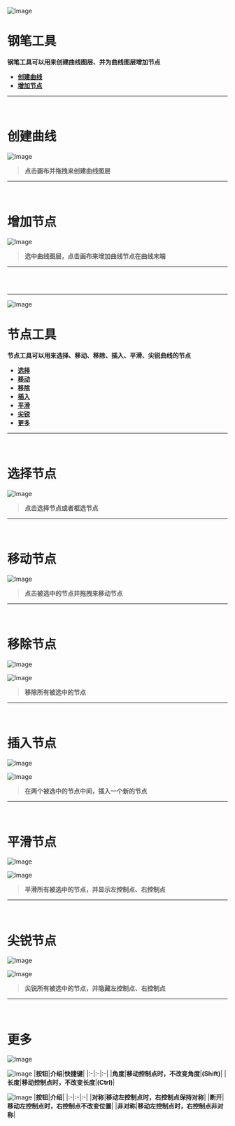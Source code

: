 ![Image](Images/Tools_PenTool.png)
# **钢笔工具**
**钢笔工具可以用来创建曲线图层、并为曲线图层增加节点**
- [**创建曲线**](#创建曲线)
- [**增加节点**](#增加节点)


---
<br/>

# **创建曲线**
![Image](Images/Tools_PenTool_Create.jpg)

> **点击画布并拖拽来创建曲线图层**


---
<br/>

# **增加节点**
![Image](Images/Tools_PenTool_Add.jpg)

> **选中曲线图层，点击画布来增加曲线节点在曲线末端**


---

<br/>
<br/> 

---


![Image](Images/Tools_NodeTool.png)
# **节点工具**
**节点工具可以用来选择、移动、移除、插入、平滑、尖锐曲线的节点**
- [**选择**](#选择)
- [**移动**](#移动)
- [**移除**](#移除)
- [**插入**](#插入)
- [**平滑**](#平滑)
- [**尖锐**](#尖锐)
- [**更多**](#尖锐)


---
<br/>

# **选择节点**
![Image](Images/Tools_NodeTool_Select.jpg)

> **点击选择节点或者框选节点**


---
<br/>

# **移动节点**
![Image](Images/Tools_NodeTool_Move.jpg)

> **点击被选中的节点并拖拽来移动节点**


---
<br/>

# **移除节点**
![Image](Images/Tools_NodeTool_Remove.jpg)

![Image](Images/Tools_NodeTool_Remove_Second.jpg)

> **移除所有被选中的节点**


---
<br/>

# **插入节点**
![Image](Images/Tools_NodeTool_Insert.jpg)

![Image](Images/Tools_NodeTool_Insert_Second.jpg)

> **在两个被选中的节点中间，插入一个新的节点**


---
<br/>

# **平滑节点**
![Image](Images/Tools_NodeTool_Smooth.jpg)

![Image](Images/Tools_NodeTool_Smooth_Second.jpg)

> **平滑所有被选中的节点，并显示左控制点、右控制点**


---
<br/>

# **尖锐节点**
![Image](Images/Tools_NodeTool_Sharp.jpg)

![Image](Images/Tools_NodeTool_Sharp_Second.jpg)

> **尖锐所有被选中的节点，并隐藏左控制点、右控制点**


---
<br/>

# **更多**
![Image](Images/Tools_NodeTool_More.jpg)

![Image](Images/Tools_NodeTool_More_Second.jpg)
|**按钮**|**介绍**|**快捷键**|
|:-|:-|:-|
|**角度**|**移动控制点时，不改变角度**|**(Shift)**|
|**长度**|**移动控制点时，不改变长度**|**(Ctrl)**|

![Image](Images/Tools_NodeTool_More_Third.jpg)
|**按钮**|**介绍**|
|:-|:-|:-|
|**对称**|**移动左控制点时，右控制点保持对称**|
|**断开**|**移动左控制点时，右控制点不改变位置**|
|**非对称**|**移动左控制点时，右控制点非对称**|
